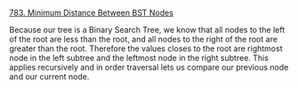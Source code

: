[783. Minimum Distance Between BST Nodes](https://leetcode.com/problems/minimum-distance-between-bst-nodes/)

Because our tree is a Binary Search Tree, we know that all nodes to the left of the root are less than the root, and all nodes to the right of the root are greater than the root. Therefore the values closes to the root are rightmost node in the left subtree and the leftmost node in the right subtree. This applies recursively and in order traversal lets us compare our previous node and our current node. 